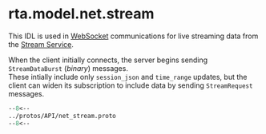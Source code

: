 # rta.model.net.stream

This IDL is used in [WebSocket](https://en.wikipedia.org/wiki/WebSocket) communications for live streaming data from the [Stream Service](../../services/rta-streamsvc/README.md).

When the client initially connects, the server begins sending `StreamDataBurst` (_binary_) messages.  
These intially include only `session_json` and `time_range` updates, but the client can widen its subscription to include data by sending `StreamRequest` messages.

``` protobuf
--8<--
../protos/API/net_stream.proto
--8<--
```